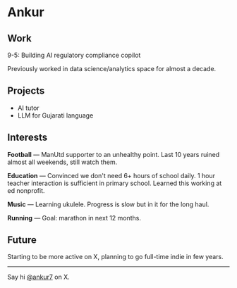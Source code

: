 # Ankur

## Work
9-5: Building AI regulatory compliance copilot

Previously worked in data science/analytics space for almost a decade.

## Projects
- AI tutor
- LLM for Gujarati language

## Interests
**Football** — ManUtd supporter to an unhealthy point. Last 10 years ruined almost all weekends, still watch them.

**Education** — Convinced we don't need 6+ hours of school daily. 1 hour teacher interaction is sufficient in primary school. Learned this working at ed nonprofit.

**Music** — Learning ukulele. Progress is slow but in it for the long haul.

**Running** — Goal: marathon in next 12 months.

## Future
Starting to be more active on X, planning to go full-time indie in few years.

---

Say hi [@ankur7](https://x.com/_ankur7) on X.
